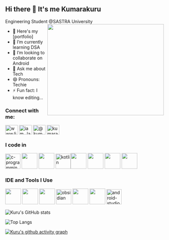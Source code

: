 ## Hi there 👋 It's me Kumarakuru

Engineering Student @SASTRA University
<img align="right" width="370" height="290" src="https://i.pinimg.com/originals/47/f0/34/47f0342cec72b800463bf003eac1257e.gif">
- 🔭 Here's my [portfolio]                                                
- 🌱 I’m currently learning DSA
- 👯 I’m looking to collaborate on Android
- 💬 Ask me about Tech
- 😄 Pronouns: Techie
- ⚡ Fun fact: I know editing...

<h3 align="left">Connect with me:</h3>
<p align="left">
<a href="https://www.linkedin.com/in/kumarakuru-annamalai" target="blank"><img align="center" src="https://raw.githubusercontent.com/rahuldkjain/github-profile-readme-generator/master/src/images/icons/Social/linked-in-alt.svg" alt="www.linkedin.com/in/kumarakuru-annamalai" height="30" width="40" /></a>
<a href="https://instagram.com/iam_.lakshan" target="blank"><img align="center" src="https://raw.githubusercontent.com/rahuldkjain/github-profile-readme-generator/master/src/images/icons/Social/instagram.svg" alt="iam_.lakshan" height="30" width="40" /></a>
<a href="https://medium.com/@kumarakuru7007" target="blank"><img align="center" src="https://raw.githubusercontent.com/rahuldkjain/github-profile-readme-generator/master/src/images/icons/Social/medium.svg" alt="@kumarakuru7007" height="30" width="40" /></a>
<a href="https://auth.geeksforgeeks.org/user/kumarakuru" target="blank"><img align="center" src="https://raw.githubusercontent.com/rahuldkjain/github-profile-readme-generator/master/src/images/icons/Social/geeks-for-geeks.svg" alt="kumarakuru" height="30" width="40" /></a>
</p>


### I code in
 <img width="48" height="48" src="https://img.icons8.com/fluency/48/c-programming.png" alt="c-programming"/> <img height="50" width="50" src="https://img.icons8.com/color/48/000000/c-plus-plus-logo.png" /> <img height="50" width="50" src="https://img.icons8.com/color/48/000000/java-coffee-cup-logo.png" /> <img width="48" height="48" src="https://img.icons8.com/color/48/kotlin.png" alt="kotlin"/><img height="50" width="50" src="https://img.icons8.com/color/48/000000/html-5.png" /> <img height="50" width="50" src="https://img.icons8.com/color/48/000000/css3.png" /> 
<img height="50" width="50" src="https://img.icons8.com/color/48/000000/javascript.png"/> <img height="50" width="50" src="https://img.icons8.com/color/48/000000/google-firebase-console.png"/>

### IDE and Tools I Use
<img height="50" width="50" src="https://img.icons8.com/color/48/000000/visual-studio-code-2019.png"/> <img height="50" width="50" src="https://img.icons8.com/color/50/000000/git.png"/> <img height="50" src="https://img.icons8.com/color/480/null/notion--v1.png" /> <img width="48" height="48" src="https://img.icons8.com/color/48/obsidian.png" alt="obsidian"/> <img height="50" width="50" src="https://img.icons8.com/color/48/000000/figma--v1.png"/> <img height="50" src="https://img.shields.io/badge/Netlify-00C7B7?style=for-the-badge&logo=netlify&logoColor=white"/> <img width="48" height="48" src="https://img.icons8.com/color/48/android-studio--v2.png" alt="android-studio--v2"/>


<!-- ### 💻 Workspace Spec
<img height="30" src="https://img.shields.io/badge/Macbook-Pro_M1-ED1C24?style=for-the-badge&logo=apple&logoColor=white"/> <img height="30" src="https://img.shields.io/badge/NVIDIA-GTX1650-76B900?style=for-the-badge&logo=nvidia&logoColor=white"/>  <img height="30" src="https://img.shields.io/badge/AMD-Ryzen_5_4600H-ED1C24?style=for-the-badge&logo=amd&logoColor=white"/> -->

![Kuru's GitHub stats](https://github-readme-stats.vercel.app/api?username=Kuru07&theme=dark&show_icons=true&&hide=issues,contribs)

![Top Langs](https://github-readme-stats.vercel.app/api/top-langs/?username=Kuru07&layout=compact)


[![Kuru's github activity graph](https://github-readme-activity-graph.vercel.app/graph?username=Kuru07&bg_color=000000&color=ffffff&line=ffffff&point=0fff3f&area=true&hide_border=true)](https://github.com/ashutosh00710/github-readme-activity-graph)
